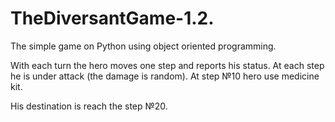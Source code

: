 # TheDiversantGame-1.2.
The simple game on Python using object oriented programming.

With each turn the hero moves one step and reports his status.
At each step he is under attack (the damage is random).
At step №10 hero use medicine kit.

His destination is reach the step №20.
